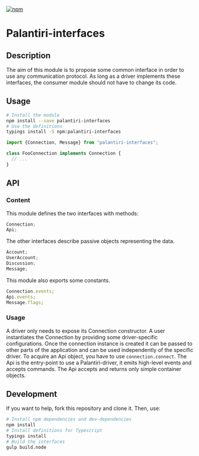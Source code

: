 [![npm](https://img.shields.io/npm/v/palantiri-interfaces.svg?maxAge=2592000)](https://www.npmjs.com/package/palantiri-interfaces)

# Palantiri-interfaces

## Description

The aim of this module is to propose some common interface in order to use any communication protocol.
As long as a driver implements these interfaces, the consumer module should not have to change its code.

## Usage

````bash
# Install the module
npm install --save palantiri-interfaces
# Use the definitions
typings install -S npm:palantiri-interfaces
````

````typescript
import {Connection, Message} from "palantiri-interfaces";

class FooConnection implements Connection {
  // ...
}
````

## API

### Content

This module defines the two interfaces with methods:

````typescript
Connection;
Api;
````

The other interfaces describe passive objects representing the data.

````typescript
Account;
UserAccount;
Discussion;
Message;
````

This module also exports some constants.

````typescript
Connection.events;
Api.events;
Message.flags;
````

### Usage

A driver only needs to expose its Connection constructor.
A user instantiates the Connection by providing some driver-specific configurations.
Once the connection instance is created it can be passed to other parts of the application and can be used independently of the specific driver.
To acquire an Api object, you have to use `connection.connect`.
The Api is the entry-point to use a Palantiri-driver, it emits high-level events and accepts commands.
The Api accepts and returns only simple container objects.

## Development

If you want to help, fork this repository and clone it. Then, use:
````bash
# Install npm dependencies and dev-dependencies
npm install
# Install definitions for Typescript
typings install
# Build the interfaces
gulp build.node
````
